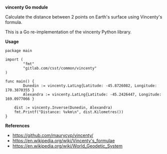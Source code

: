 **vincenty Go module**

Calculate the distance between 2 points on Earth's surface using Vincenty's formula.

This is a Go re-implementation of the vincenty Python library.

**Usage**

```
package main

import (
        "fmt"
        "gitlab.com/csst/common/vincenty"
)

func main() {
        Dunedin := vincenty.LatLng{Latitude: -45.8726082, Longitude: 170.3870355 }
        Alexandra := vincenty.LatLng{Latitude: -45.2426447, Longitude: 169.0977066 }

	dist := vincenty.Inverse(Dunedin, Alexandra)
	fmt.Printf("Distance: %vkm\n", dist.Kilometres())
}
```

**References**

* https://github.com/maurycyp/vincenty/
* https://en.wikipedia.org/wiki/Vincenty's_formulae
* https://en.wikipedia.org/wiki/World_Geodetic_System
